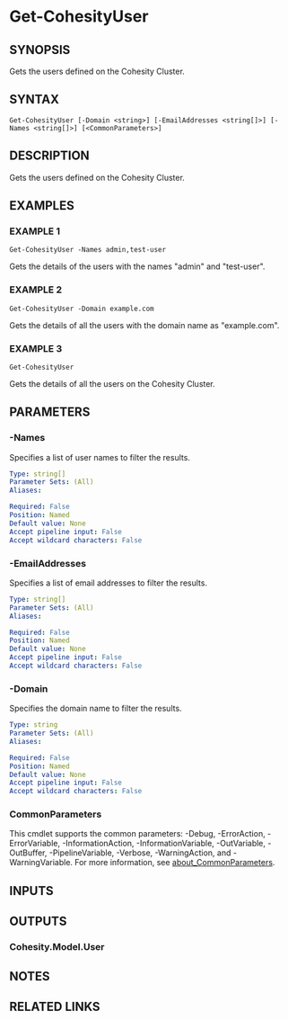 # Get-CohesityUser

## SYNOPSIS
Gets the users defined on the Cohesity Cluster.

## SYNTAX

```
Get-CohesityUser [-Domain <string>] [-EmailAddresses <string[]>] [-Names <string[]>] [<CommonParameters>]
```

## DESCRIPTION
Gets the users defined on the Cohesity Cluster.

## EXAMPLES

### EXAMPLE 1
```
Get-CohesityUser -Names admin,test-user
```

Gets the details of the users with the names "admin" and "test-user".

### EXAMPLE 2
```
Get-CohesityUser -Domain example.com
```

Gets the details of all the users with the domain name as "example.com".

### EXAMPLE 3
```
Get-CohesityUser
```

Gets the details of all the users on the Cohesity Cluster.

## PARAMETERS

### -Names
Specifies a list of user names to filter the results.

```yaml
Type: string[]
Parameter Sets: (All)
Aliases:

Required: False
Position: Named
Default value: None
Accept pipeline input: False
Accept wildcard characters: False
```

### -EmailAddresses
Specifies a list of email addresses to filter the results.

```yaml
Type: string[]
Parameter Sets: (All)
Aliases:

Required: False
Position: Named
Default value: None
Accept pipeline input: False
Accept wildcard characters: False
```

### -Domain
Specifies the domain name to filter the results.

```yaml
Type: string
Parameter Sets: (All)
Aliases:

Required: False
Position: Named
Default value: None
Accept pipeline input: False
Accept wildcard characters: False
```

### CommonParameters
This cmdlet supports the common parameters: -Debug, -ErrorAction, -ErrorVariable, -InformationAction, -InformationVariable, -OutVariable, -OutBuffer, -PipelineVariable, -Verbose, -WarningAction, and -WarningVariable. For more information, see [about_CommonParameters](http://go.microsoft.com/fwlink/?LinkID=113216).

## INPUTS

## OUTPUTS

### Cohesity.Model.User
## NOTES

## RELATED LINKS
